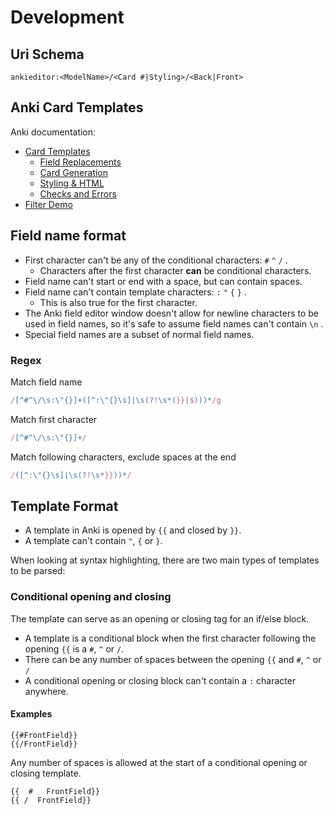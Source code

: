 # Development

##  Uri Schema
`ankieditor:<ModelName>/<Card #|Styling>/<Back|Front>`

## Anki Card Templates
Anki documentation:
- [Card Templates](https://docs.ankiweb.net/templates/intro.html)
  - [Field Replacements](https://docs.ankiweb.net/templates/fields.html)
  - [Card Generation](https://docs.ankiweb.net/templates/generation.html)
  - [Styling & HTML](https://docs.ankiweb.net/templates/generation.html)
  - [Checks and Errors](https://docs.ankiweb.net/templates/errors.html)
- [Filter Demo](https://github.com/ankitects/anki-addons/blob/main/demos/field_filter/__init__.py)

## Field name format

- First character can't be any of the conditional characters: `#` `^` `/` .
  - Characters after the first character **can** be conditional characters.
- Field name can't start or end with a space, but can contain spaces.
- Field name can't contain template characters: `:` `"` `{` `}` .
  - This is also true for the first character.
- The Anki field editor window doesn't allow for newline characters to be used in field names, so it's safe to assume field names can't contain `\n` .
- Special field names are a subset of normal field names.

### Regex

Match field name

```javascript
/[^#^\/\s:\"{}]+([^:\"{}\s]|\s(?!\s*(}}|$)))*/g
```

Match first character

```javascript
/[^#^\/\s:\"{}]+/

```

Match following characters, exclude spaces at the end

```javascript
/([^:\"{}\s]|\s(?!\s*}}))*/
```

## Template Format

- A template in Anki is opened by `{{` and closed by `}}`.
- A template can't contain `"`, `{` or `}`. 

When looking at syntax highlighting, there are two main types of templates to be parsed:

### Conditional opening and closing
The template can serve as an opening or closing tag for an if/else block.

- A template is a conditional block when the first character following the opening `{{` is a `#`, `^` or `/`.
- There can be any number of spaces between the opening `{{` and `#`, `^` or `/`
- A conditional opening or closing block can't contain a `:` character anywhere.

#### Examples
```
{{#FrontField}}
{{/FrontField}}
```

Any number of spaces is allowed at the start of a conditional opening or closing template.

```
{{  #   FrontField}}
{{ /  FrontField}}
```
